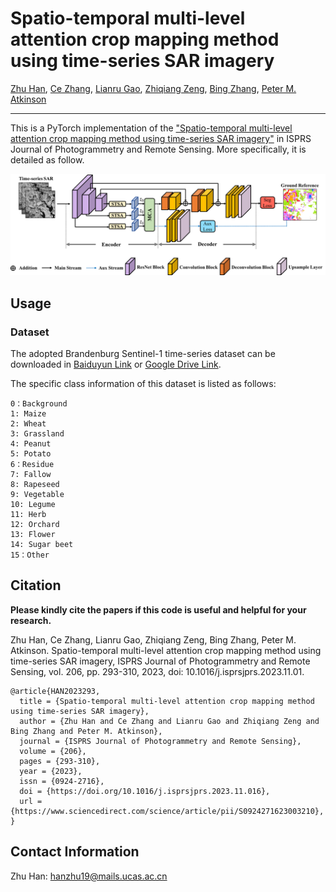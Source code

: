 # Spatio-temporal multi-level attention crop mapping method using time-series SAR imagery
[Zhu Han](https://scholar.google.com/citations?user=AtmD3QUAAAAJ&hl=zh-CN&oi=sra), [Ce Zhang](https://scholar.google.com/citations?user=1BGDL6kAAAAJ&hl=zh-CN&oi=sra), [Lianru Gao](https://scholar.google.com/citations?user=La-8gLMAAAAJ&hl=zh-CN&oi=sra), [Zhiqiang Zeng](https://scholar.google.com/citations?user=rKfw-PkAAAAJ&hl=zh-CN), [Bing Zhang](https://scholar.google.com/citations?user=nHup8tQAAAAJ&hl=zh-CN), [Peter M. Atkinson](https://scholar.google.com/citations?user=SK8kZ9cAAAAJ&hl=zh-CN)

___________
This is a PyTorch implementation of the ["Spatio-temporal multi-level attention crop mapping method using time-series SAR imagery"](https://www.sciencedirect.com/science/article/pii/S0924271623003210) in ISPRS Journal of Photogrammetry and Remote Sensing. More specifically, it is detailed as follow.

![alt text](./STMA.png)

Usage
---------------------
### Dataset
The adopted Brandenburg Sentinel-1 time-series dataset can be downloaded in [Baiduyun Link](https://pan.baidu.com/s/1g0e9toTicVlyuhdSWF2wXg?pwd=6fqa) or [Google Drive Link](https://drive.google.com/drive/folders/177uZK8VwIcCiBspsfs4GoXxUavP4uA2p?usp=drive_link).

The specific class information of this dataset is listed as follows:

    0：Background
    1: Maize
    2: Wheat
    3: Grassland
    4: Peanut
    5: Potato
    6：Residue
    7: Fallow
    8: Rapeseed
    9: Vegetable
    10: Legume
    11: Herb
    12: Orchard
    13: Flower
    14: Sugar beet
    15：Other

Citation
---------------------

**Please kindly cite the papers if this code is useful and helpful for your research.**

Zhu Han, Ce Zhang, Lianru Gao, Zhiqiang Zeng, Bing Zhang, Peter M. Atkinson. Spatio-temporal multi-level attention crop mapping method using time-series SAR imagery, ISPRS Journal of Photogrammetry and Remote Sensing, vol. 206, pp. 293-310, 2023, doi: 10.1016/j.isprsjprs.2023.11.01.

    @article{HAN2023293,
      title = {Spatio-temporal multi-level attention crop mapping method using time-series SAR imagery},
      author = {Zhu Han and Ce Zhang and Lianru Gao and Zhiqiang Zeng and Bing Zhang and Peter M. Atkinson},
      journal = {ISPRS Journal of Photogrammetry and Remote Sensing},
      volume = {206},
      pages = {293-310},
      year = {2023},
      issn = {0924-2716},
      doi = {https://doi.org/10.1016/j.isprsjprs.2023.11.016},
      url = {https://www.sciencedirect.com/science/article/pii/S0924271623003210},
    }
  
Contact Information
---------------------
Zhu Han: hanzhu19@mails.ucas.ac.cn
